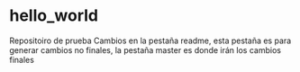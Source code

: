 # hello_world
Repositoiro de prueba
Cambios en la pestaña readme, esta pestaña es para generar cambios no finales, la pestaña master es donde irán los cambios finales
